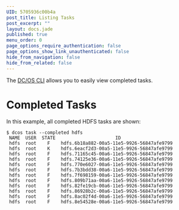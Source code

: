 ```yaml
---
UID: 5705936c00b4a
post_title: Listing Tasks
post_excerpt: ""
layout: docs.jade
published: true
menu_order: 0
page_options_require_authentication: false
page_options_show_link_unauthenticated: false
hide_from_navigation: false
hide_from_related: false
---
```

The [DC/OS CLI][1] allows you to easily view completed tasks.

# Completed Tasks

In this example, all completed HDFS tasks are shown:

    $ dcos task --completed hdfs
     NAME  USER  STATE                      ID
     hdfs  root    F    hdfs.6b18a882-00a5-11e5-9926-56847afe9799
     hdfs  root    K    hdfs.6eacf2d3-00a5-11e5-9926-56847afe9799
     hdfs  root    F    hdfs.71165c45-00a6-11e5-9926-56847afe9799
     hdfs  root    F    hdfs.74125e36-00a6-11e5-9926-56847afe9799
     hdfs  root    F    hdfs.770e6027-00a6-11e5-9926-56847afe9799
     hdfs  root    F    hdfs.7b3bdd38-00a6-11e5-9926-56847afe9799
     hdfs  root    F    hdfs.7f698159-00a6-11e5-9926-56847afe9799
     hdfs  root    F    hdfs.809b71aa-00a6-11e5-9926-56847afe9799
     hdfs  root    F    hdfs.82fe19cb-00a6-11e5-9926-56847afe9799
     hdfs  root    F    hdfs.86928b2c-00a6-11e5-9926-56847afe9799
     hdfs  root    F    hdfs.8ac02f4d-00a6-11e5-9926-56847afe9799
     hdfs  root    F    hdfs.8e54528e-00a6-11e5-9926-56847afe9799

 [1]: /usage/cli/
